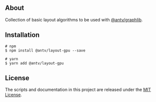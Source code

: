 ## About

Collection of basic layout algorithms to be used with [@antv/graphlib]().

## Installation

```shell
# npm
$ npm install @antv/layout-gpu --save

# yarn
$ yarn add @antv/layout-gpu
```

## License

The scripts and documentation in this project are released under the [MIT License](LICENSE).

